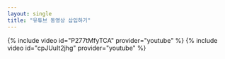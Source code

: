 ```yaml
---
layout: single
title: "유튜브 동영상 삽입하기" 
---
```


{% include video id="P277tMfyTCA" provider="youtube" %}
{% include video id="cpJUuIt2jhg" provider="youtube" %}
